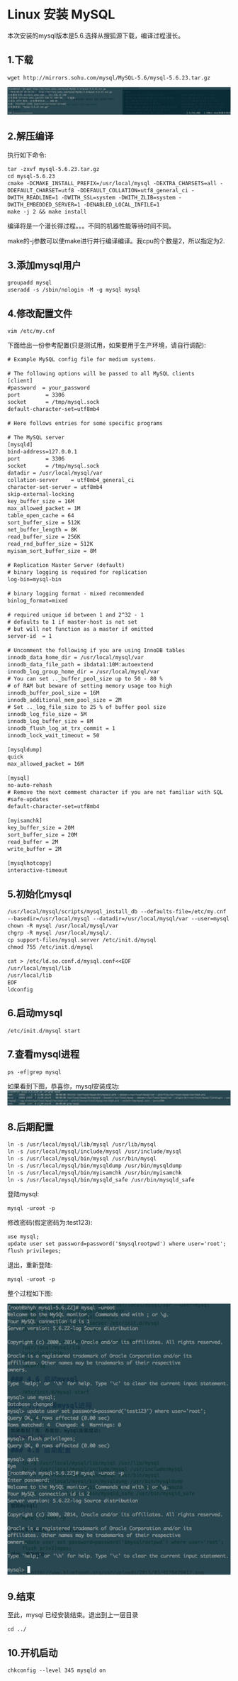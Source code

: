 # Linux 安装 MySQL

本次安装的mysql版本是5.6.选择从搜狐源下载，编译过程漫长。

## 1.下载

```shell
wget http://mirrors.sohu.com/mysql/MySQL-5.6/mysql-5.6.23.tar.gz
```

![](./media/8BA57510-A6AE-4293-98D0-490C48534AEB-1.png)

## 2.解压编译

执行如下命令:

```shell
tar -zxvf mysql-5.6.23.tar.gz
cd mysql-5.6.23
cmake -DCMAKE_INSTALL_PREFIX=/usr/local/mysql -DEXTRA_CHARSETS=all -DDEFAULT_CHARSET=utf8 -DDEFAULT_COLLATION=utf8_general_ci -DWITH_READLINE=1 -DWITH_SSL=system -DWITH_ZLIB=system -DWITH_EMBEDDED_SERVER=1 -DENABLED_LOCAL_INFILE=1
make -j 2 && make install
```

编译将是一个漫长得过程。。。不同的机器性能等待时间不同。

make的-j参数可以使make进行并行编译编译。我cpu的个数是2，所以指定为2.

## 3.添加mysql用户

```shell
groupadd mysql
useradd -s /sbin/nologin -M -g mysql mysql
```

## 4.修改配置文件

```shell
vim /etc/my.cnf
```

下面给出一份参考配置(只是测试用，如果要用于生产环境，请自行调配):

```
# Example MySQL config file for medium systems.

# The following options will be passed to all MySQL clients
[client]
#password  = your_password
port        = 3306
socket      = /tmp/mysql.sock
default-character-set=utf8mb4

# Here follows entries for some specific programs

# The MySQL server
[mysqld]
bind-address=127.0.0.1
port        = 3306
socket      = /tmp/mysql.sock
datadir = /usr/local/mysql/var
collation-server    = utf8mb4_general_ci
character-set-server = utf8mb4
skip-external-locking
key_buffer_size = 16M
max_allowed_packet = 1M
table_open_cache = 64
sort_buffer_size = 512K
net_buffer_length = 8K
read_buffer_size = 256K
read_rnd_buffer_size = 512K
myisam_sort_buffer_size = 8M

# Replication Master Server (default)
# binary logging is required for replication
log-bin=mysql-bin

# binary logging format - mixed recommended
binlog_format=mixed

# required unique id between 1 and 2^32 - 1
# defaults to 1 if master-host is not set
# but will not function as a master if omitted
server-id  = 1

# Uncomment the following if you are using InnoDB tables
innodb_data_home_dir = /usr/local/mysql/var
innodb_data_file_path = ibdata1:10M:autoextend
innodb_log_group_home_dir = /usr/local/mysql/var
# You can set .._buffer_pool_size up to 50 - 80 %
# of RAM but beware of setting memory usage too high
innodb_buffer_pool_size = 16M
innodb_additional_mem_pool_size = 2M
# Set .._log_file_size to 25 % of buffer pool size
innodb_log_file_size = 5M
innodb_log_buffer_size = 8M
innodb_flush_log_at_trx_commit = 1
innodb_lock_wait_timeout = 50

[mysqldump]
quick
max_allowed_packet = 16M

[mysql]
no-auto-rehash
# Remove the next comment character if you are not familiar with SQL
#safe-updates
default-character-set=utf8mb4

[myisamchk]
key_buffer_size = 20M
sort_buffer_size = 20M
read_buffer = 2M
write_buffer = 2M

[mysqlhotcopy]
interactive-timeout
```

## 5.初始化mysql

```shell
/usr/local/mysql/scripts/mysql_install_db --defaults-file=/etc/my.cnf --basedir=/usr/local/mysql --datadir=/usr/local/mysql/var --user=mysql
chown -R mysql /usr/local/mysql/var
chgrp -R mysql /usr/local/mysql/.
cp support-files/mysql.server /etc/init.d/mysql
chmod 755 /etc/init.d/mysql

cat > /etc/ld.so.conf.d/mysql.conf<<EOF
/usr/local/mysql/lib
/usr/local/lib
EOF
ldconfig

```

## 6.启动mysql

```shell
/etc/init.d/mysql start
```

## 7.查看mysql进程

```shell
ps -ef|grep mysql
```

如果看到下图，恭喜你，mysql安装成功:
![](./media/2A9DB43B-E62E-4534-82BB-CDA4A66094FB.png)


## 8.后期配置

```shell
ln -s /usr/local/mysql/lib/mysql /usr/lib/mysql
ln -s /usr/local/mysql/include/mysql /usr/include/mysql
ln -s /usr/local/mysql/bin/mysql /usr/bin/mysql
ln -s /usr/local/mysql/bin/mysqldump /usr/bin/mysqldump
ln -s /usr/local/mysql/bin/myisamchk /usr/bin/myisamchk
ln -s /usr/local/mysql/bin/mysqld_safe /usr/bin/mysqld_safe
```

登陆mysql:

```shell
mysql -uroot -p
```


修改密码(假定密码为:test123):

```shell
use mysql;
update user set password=password('$mysqlrootpwd') where user='root';
flush privileges;
```

退出，重新登陆:

```shell
mysql -uroot -p
```

整个过程如下图:

![2A5FF5E2-F837-4C96-AF4A-A9E5F410CB82](media/2A5FF5E2-F837-4C96-AF4A-A9E5F410CB82.png)

## 9.结束

至此，mysql 已经安装结束。退出到上一层目录

```shell
cd ../
```

## 10.开机启动

```shell
chkconfig --level 345 mysqld on
```

